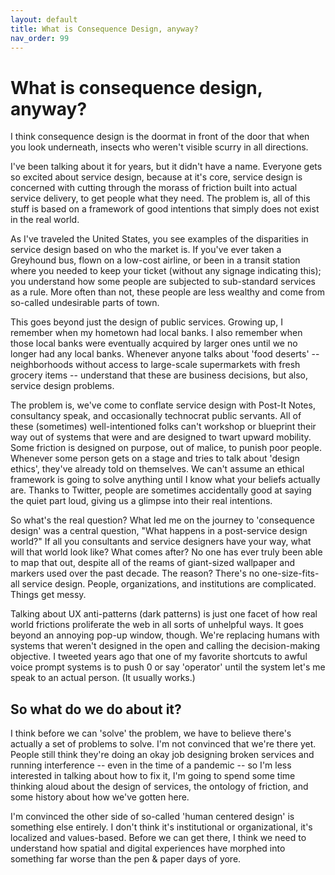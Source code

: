 ```yaml
---
layout: default
title: What is Consequence Design, anyway?
nav_order: 99
---
```

# What is consequence design, anyway?

I think consequence design is the doormat in front of the door that when you look underneath, insects who weren't visible scurry in all directions.

I've been talking about it for years, but it didn't have a name. Everyone gets so excited about service design, because at it's core, service design is concerned with cutting through the morass of friction built into actual service delivery, to get people what they need. The problem is, all of this stuff is based on a framework of good intentions that simply does not exist in the real world.

As I've traveled the United States, you see examples of the disparities in service design based on who the market is. If you've ever taken a Greyhound bus, flown on a low-cost airline, or been in a transit station where you needed to keep your ticket (without any signage indicating this); you understand how some people are subjected to sub-standard services as a rule. More often than not, these people are less wealthy and come from so-called undesirable parts of town.

This goes beyond just the design of public services. Growing up, I remember when my hometown had local banks. I also remember when those local banks were eventually acquired by larger ones until we no longer had any local banks. Whenever anyone talks about 'food deserts' -- neighborhoods without access to large-scale supermarkets with fresh grocery items -- understand that these are business decisions, but also, service design problems.

The problem is, we've come to conflate service design with Post-It Notes, consultancy speak, and occasionally technocrat public servants. All of these (sometimes) well-intentioned folks can't workshop or blueprint their way out of systems that were and are designed to twart upward mobility. Some friction is designed on purpose, out of malice, to punish poor people. Whenever some person gets on a stage and tries to talk about 'design ethics', they've already told on themselves. We can't assume an ethical framework is going to solve anything until I know what your beliefs actually are. Thanks to Twitter, people are sometimes accidentally good at saying the quiet part loud, giving us a glimpse into their real intentions.

So what's the real question? What led me on the journey to 'consequence design' was a central question, &quot;What happens in a post-service design world?&quot; If all you consultants and service designers have your way, what will that world look like? What comes after? No one has ever truly been able to map that out, despite all of the reams of giant-sized wallpaper and markers used over the past decade. The reason? There's no one-size-fits-all service design. People, organizations, and institutions are complicated. Things get messy.

Talking about UX anti-patterns (dark patterns) is just one facet of how real world frictions proliferate the web in all sorts of unhelpful ways. It goes beyond an annoying pop-up window, though. We're replacing humans with systems that weren't designed in the open and calling the decision-making objective. I tweeted years ago that one of my favorite shortcuts to awful voice prompt systems is to push 0 or say 'operator' until the system let's me speak to an actual person. (It usually works.)

## So what do we do about it?
I think before we can 'solve' the problem, we have to believe there's actually a set of problems to solve. I'm not convinced that we're there yet. People still think they're doing an okay job designing broken services and running interference -- even in the time of a pandemic -- so I'm less interested in talking about how to fix it, I'm going to spend some time thinking aloud about the design of services, the ontology of friction, and some history about how we've gotten here.

I'm convinced the other side of so-called 'human centered design' is something else entirely. I don't think it's institutional or organizational, it's localized and values-based. Before we can get there, I think we need to understand how spatial and digital experiences have morphed into something far worse than the pen &amp; paper days of yore.